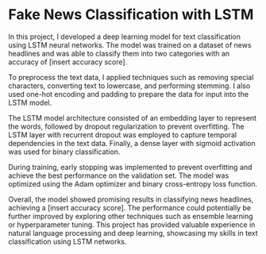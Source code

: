 # Fake News Classification with LSTM
 In this project, I developed a deep learning model for text classification using LSTM neural networks. The model was trained on a dataset of news headlines and was able to classify them into two categories with an accuracy of [insert accuracy score].

To preprocess the text data, I applied techniques such as removing special characters, converting text to lowercase, and performing stemming. I also used one-hot encoding and padding to prepare the data for input into the LSTM model.

The LSTM model architecture consisted of an embedding layer to represent the words, followed by dropout regularization to prevent overfitting. The LSTM layer with recurrent dropout was employed to capture temporal dependencies in the text data. Finally, a dense layer with sigmoid activation was used for binary classification.

During training, early stopping was implemented to prevent overfitting and achieve the best performance on the validation set. The model was optimized using the Adam optimizer and binary cross-entropy loss function.

Overall, the model showed promising results in classifying news headlines, achieving a [insert accuracy score]. The performance could potentially be further improved by exploring other techniques such as ensemble learning or hyperparameter tuning. This project has provided valuable experience in natural language processing and deep learning, showcasing my skills in text classification using LSTM networks.


